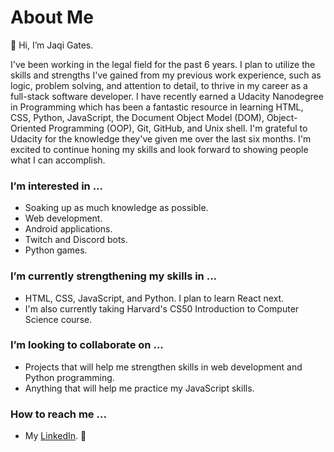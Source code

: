 # About Me
👋 Hi, I’m Jaqi Gates.

I've been working in the legal field for the past 6 years. I plan to utilize the skills and strengths I've gained from my previous work experience, such as logic, problem solving, and attention to detail, to thrive in my career as a full-stack software developer. I have recently earned a Udacity Nanodegree in Programming which has been a fantastic resource in learning HTML, CSS, Python, JavaScript, the Document Object Model (DOM), Object-Oriented Programming (OOP), Git, GitHub, and Unix shell. I'm grateful to Udacity for the knowledge they've given me over the last six months. I'm excited to continue honing my skills and look forward to showing people what I can accomplish. 

### I’m interested in ...
- Soaking up as much knowledge as possible.
- Web development.
- Android applications.
- Twitch and Discord bots.
- Python games.

### I’m currently strengthening my skills in ...
- HTML, CSS, JavaScript, and Python. I plan to learn React next.
- I'm also currently taking Harvard's CS50 Introduction to Computer Science course.

### I’m looking to collaborate on ...
- Projects that will help me strengthen skills in web development and Python programming.
- Anything that will help me practice my JavaScript skills.

### How to reach me ...
- My [LinkedIn](https://www.linkedin.com/in/jaqi-gates/). 📨

<!---
JaqiGates/JaqiGates is a ✨ special ✨ repository because its `README.md` (this file) appears on your GitHub profile.
You can click the Preview link to take a look at your changes.
--->
